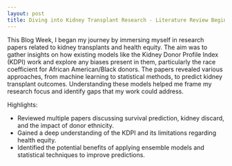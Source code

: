 ```yaml
---
layout: post
title: Diving into Kidney Transplant Research - Literature Review Begins
---
```


This Blog Week, I began my journey by immersing myself in research papers related to kidney transplants and health equity. The aim was to gather insights on how existing models like the Kidney Donor Profile Index (KDPI) work and explore any biases present in them, particularly the race coefficient for African American/Black donors. The papers revealed various approaches, from machine learning to statistical methods, to predict kidney transplant outcomes. Understanding these models helped me frame my research focus and identify gaps that my work could address.

Highlights:
- Reviewed multiple papers discussing survival prediction, kidney discard, and the impact of donor ethnicity.
- Gained a deep understanding of the KDPI and its limitations regarding health equity.
- Identified the potential benefits of applying ensemble models and statistical techniques to improve predictions.

